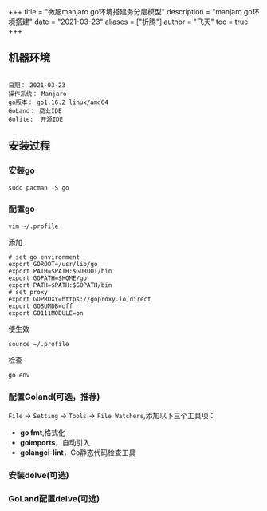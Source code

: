 +++
title = "微服manjaro go环境搭建务分层模型"
description = "manjaro go环境搭建"
date = "2021-03-23"
aliases = ["折腾"]
author = "飞天"
toc = true
+++



## 机器环境

```

日期： 2021-03-23
操作系统： Manjaro
go版本： go1.16.2 linux/amd64
GoLand： 商业IDE 
Golite:  开源IDE 
```

## 安装过程

### 安装go

``` shell
sudo pacman -S go
```

### 配置go

```shell
vim ~/.profile
```

添加

```shell
# set go environment
export GOROOT=/usr/lib/go
export PATH=$PATH:$GOROOT/bin
export GOPATH=$HOME/go
export PATH=$PATH:$GOPATH/bin
# set proxy
export GOPROXY=https://goproxy.io,direct
export GOSUMDB=off
export GO111MODULE=on
```

使生效

```shell
source ~/.profile
```

检查

```shell
go env
```

### 配置Goland(可选，推荐)

`File` -> `Setting` -> `Tools` -> `File Watchers`,添加以下三个工具项：

- **go fmt**,格式化
- **goimports**，自动引入
- **golangci-lint**，Go静态代码检查工具


### 安装delve(可选)


### GoLand配置delve(可选)

